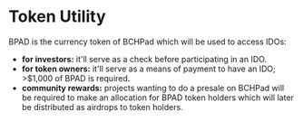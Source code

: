 # Token Utility

BPAD is the currency token of BCHPad which will be used to access IDOs:

* **for investors:** it'll serve as a check before participating in an IDO.
* **for token owners:** it'll serve as a means of payment to have an IDO; >$1,000 of BPAD is required.
* **community rewards:** projects wanting to do a presale on BCHPad will be required to make an allocation for BPAD token holders which will later be distributed as airdrops to token holders.
